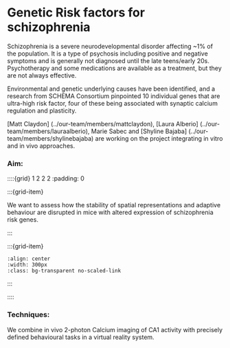 # Genetic Risk factors for schizophrenia

Schizophrenia is a severe neurodevelopmental disorder affecting ~1% of the population. It is a type of psychosis including positive and negative symptoms and is generally not diagnosed until the late teens/early 20s. Psychotherapy and some medications are available as a treatment, but they are not always effective.

Environmental and genetic underlying causes have been identified, and a research from  SCHEMA Consortium pinpointed 10 individual genes that are ultra-high risk factor, four of these being associated with synaptic calcium regulation and plasticity.

[Matt Claydon] (../our-team/members/mattclaydon), [Laura Alberio] (../our-team/members/lauraalberio), Marie Sabec and [Shyline Bajaba] (../our-team/members/shylinebajaba) are working on the project integrating in vitro and in vivo approaches.

### Aim:

::::{grid} 1 2 2 2
:padding: 0

:::{grid-item}

We want to assess how the stability of spatial representations and adaptive behaviour are disrupted in mice with altered expression of schizophrenia risk genes.

:::

:::{grid-item}


```{image} ../img/projects/FOV_cropped.png 
:align: center
:width: 300px
:class: bg-transparent no-scaled-link
```

:::

::::


### Techniques:

We combine in vivo 2-photon Calcium imaging of CA1 activity with precisely defined behavioural tasks in a virtual reality system.


&nbsp;






